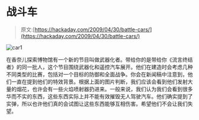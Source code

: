 # 战斗车

> 原文:[https://hackaday.com/2009/04/30/battle-cars/](https://hackaday.com/2009/04/30/battle-cars/)

![car1](../Images/a9fa53242473872d67cc16c2d6be0809.png "car1")

在香奈儿探索博物馆有一个新的节目叫做武器化者。带给你的是带给你《流言终结者》的同一批人，这个节目围绕武器化和遥控汽车展开。他们在建造时会考虑几种不同类型的比赛，包括对一个目标的防御和全面战争。你会在新闻稿中注意到，他们一直在提到他们的特效背景。根据上面的图片判断，我们应该会看到他们发射大量的烟花，也许会有一些火焰喷射器扔进来。一般来说，我们认为我们会看到很多华而不实的东西，这些东西实际上并不能有效摧毁无人驾驶汽车。他们确实提到了实弹，所以也许他们真的会试图让这些东西能够互相伤害。希望他们不会让我们失望。